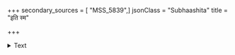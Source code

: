 +++
secondary_sources = [ "MSS_5839",]
jsonClass = "Subhaashita"
title = "इति स्म"

+++

<details><summary>Text</summary>

इति स्म राजा विनयं नयान्वितो निषेवमाणो नरदेवसेवितम्।  
पदं समाक्रामति भास्वरं श्रियः शिरो महारत्नगिरेरिवोन्नतम्॥
</details>
